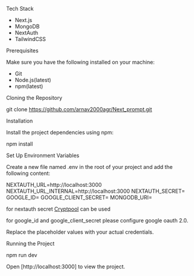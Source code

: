 
Tech Stack

- Next.js
- MongoDB
- NextAuth
- TailwindCSS

Prerequisites

Make sure you have the following installed on your machine:

- Git
- Node.js(latest)
- npm(latest)

Cloning the Repository

git clone https://github.com/arnav2000agr/Next_prompt.git


Installation

Install the project dependencies using npm:


npm install


Set Up Environment Variables

Create a new file named .env in the root of your project and add the following content:


NEXTAUTH_URL=http://localhost:3000
NEXTAUTH_URL_INTERNAL=http://localhost:3000
NEXTAUTH_SECRET=
GOOGLE_ID=
GOOGLE_CLIENT_SECRET=
MONGODB_URI=

for nextauth secret [Cryptpool](https://www.cryptool.org/en/cto/openssl) can be used

for google_id and google_client_secret please configure google oauth 2.0.

Replace the placeholder values with your actual credentials.

Running the Project

npm run dev

Open [http://localhost:3000] to view the project.



